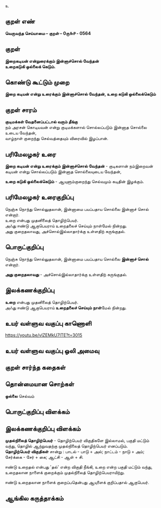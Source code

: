 உ

## குறள் எண் 

**வெருவந்த செய்யாமை – குறள் – 0ரு௬௪ - 0564**  

## குறள் 

**இறைகடியன் என்றுரைக்கும் இன்னாச்சொல் வேந்தன்  
உறைகடுகி ஒல்லைக் கெடும்.**  

## கொண்டு கூட்டும் முறை

**இறை கடியன் என்று உரைக்கும் இன்னாச்சொல் வேந்தன், உறை கடுகி ஒல்லைக்கெடும்**  

## குறள் சாரம் 

**குடிமக்கள் வேதனைப்பட்டால் வரும் தீங்கு**  
நம் அரசன் கொடியவன் என்று குடிமக்களால் சொல்லப்படும் இன்னாத சொல்லை உடைய வேந்தன்,  
வாழ்நாள் குறைந்து செல்வத்தையும் விரைவில் இழப்பான்.  

## பரிமேலழகர் உரை

**இறை கடியன் என்று உரைக்கும் இன்னாச்சொல் வேந்தன்** - குடிகளான் நம்இறைவன் கடியன் என்று சொல்லப்படும் இன்னாத சொல்லையுடைய வேந்தன்,  

**உறை கடுகி ஒல்லைக்கெடும்** - ஆயுளும்குறைந்து செல்வமும் கடிதின் இழக்கும். 

## பரிமேலழகர் உரைகுறிப்பு   

நெஞ்சு நொந்து சொல்லுதலான், இன்னாமை பயப்பதாய சொல்லை இன்னாச் சொல் என்றார்.  
உறை என்பது முதனிலைத் தொழிற்பெயர்.  
அஃது ஈண்டு ஆகுபெயராய் உறைதலைச் செய்யும் நாள்மேல் நின்றது.  
அது குறைதலாவது, அச்சொல்இல்லாதார்க்கு உள்ளதிற் சுருங்குதல்.    

## பொருட்குறிப்பு 

நெஞ்சு நொந்து சொல்லுதலான், இன்னாமை பயப்பதாய சொல்லை **இன்னாச் சொல்** என்றார்.  
 
**அது குறைதலாவது** - அச்சொல்இல்லாதார்க்கு உள்ளதிற் சுருங்குதல்.    

## இலக்கணக்குறிப்பு  

**உறை** என்பது முதனிலைத் தொழிற்பெயர்.  
அஃது ஈண்டு ஆகுபெயராய் **உறைதலைச் செய்யும் நாள்**மேல் நின்றது.   

## உயர் வள்ளுவ வகுப்பு காணொளி

https://youtu.be/vlZEMkU7lTE?t=3015 

## உயர் வள்ளுவ வகுப்பு ஒலி அமைவு 

 
## குறள் சார்ந்த கதைகள் 


## தொன்மையான சொற்கள்

**ஒல்லை** செல்வம்   

## பொருட்குறிப்பு விளக்கம்


## இலக்கணக்குறிப்பு விளக்கம்

**முதல்நிலைத் தொழிற்பெயர்** - தொழிற்பெயர் விகுதிகளே இல்லாமல், பகுதி மட்டும் வந்து, தொழில் ஆற்றுவதற்கு முதல்நிலைத் தொழிற்பெயர் எனப்படும்.     
**தொழிற்பெயர் விகுதிகள்** சான்று :  பாடல் - பாடு + அல்;  நாட்டம் - நாடு + அம்;  சேர்க்கை - சேர் + கை;  ஆட்சி - ஆள் + சி.                            

ஈண்டு உறைதல் என்பது 'தல்' என்ற விகுதி நீங்கி, உறை என்ற பகுதி மட்டும் வந்து, உறைதலான நாளைக் குறைக்கும்  முதல்நிலைத் தொழிற்பெயராயிற்று.   

ஈண்டு உறைதலான நாளைக் குறைப்பதென்பது ஆயுளைக் குறிப்பதால் ஆகுபெயர்.  

## ஆங்கில கருத்தாக்கம் 



